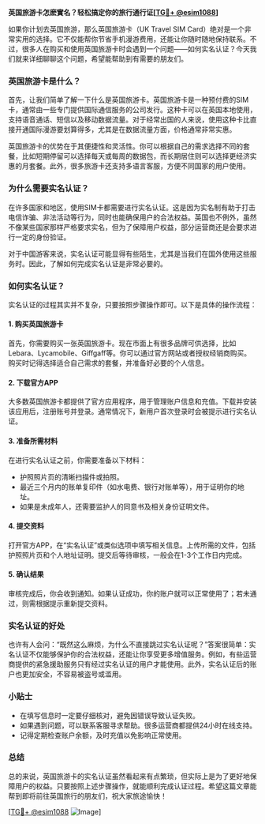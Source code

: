 **英国旅游卡怎麽實名？轻松搞定你的旅行通行证[[TG💪+ @esim1088](https://t.me/s/esim1088)]**

如果你计划去英国旅游，那么英国旅游卡（UK Travel SIM Card）绝对是一个非常实用的选择。它不仅能帮你节省手机漫游费用，还能让你随时随地保持联系。不过，很多人在购买和使用英国旅游卡时会遇到一个问题——如何实名认证？今天我们就来详细聊聊这个问题，希望能帮助到有需要的朋友们。

### 英国旅游卡是什么？

首先，让我们简单了解一下什么是英国旅游卡。英国旅游卡是一种预付费的SIM卡，通常由一些专门提供国际通信服务的公司发行。这种卡可以在英国本地使用，支持语音通话、短信以及移动数据流量。对于经常出国的人来说，使用这种卡比直接开通国际漫游要划算得多，尤其是在数据流量方面，价格通常非常实惠。

英国旅游卡的优势在于其便捷性和灵活性。你可以根据自己的需求选择不同的套餐，比如短期停留可以选择每天或每周的数据包，而长期居住则可以选择更经济实惠的月套餐。此外，很多旅游卡还支持多语言客服，方便不同国家的用户使用。

### 为什么需要实名认证？

在许多国家和地区，使用SIM卡都需要进行实名认证。这是因为实名制有助于打击电信诈骗、非法活动等行为，同时也能确保用户的合法权益。英国也不例外，虽然不像某些国家那样严格要求实名，但为了保障用户权益，部分运营商还是会要求进行一定的身份验证。

对于中国游客来说，实名认证可能显得有些陌生，尤其是当我们在国外使用这些服务时。因此，了解如何完成实名认证是非常必要的。

### 如何实名认证？

实名认证的过程其实并不复杂，只要按照步骤操作即可。以下是具体的操作流程：

#### 1. 购买英国旅游卡

首先，你需要购买一张英国旅游卡。现在市面上有很多品牌可供选择，比如Lebara、Lycamobile、Giffgaff等。你可以通过官方网站或者授权经销商购买。购买时记得选择适合自己需求的套餐，并准备好必要的个人信息。

#### 2. 下载官方APP

大多数英国旅游卡都提供了官方应用程序，用于管理账户信息和充值。下载并安装该应用后，注册账号并登录。通常情况下，新用户首次登录时会被提示进行实名认证。

#### 3. 准备所需材料

在进行实名认证之前，你需要准备以下材料：
- 护照照片页的清晰扫描件或拍照。
- 最近三个月内的账单复印件（如水电费、银行对账单等），用于证明你的地址。
- 如果是未成年人，还需要监护人的同意书及相关身份证明文件。

#### 4. 提交资料

打开官方APP，在“实名认证”或类似选项中填写相关信息。上传所需的文件，包括护照照片页和个人地址证明。提交后等待审核，一般会在1-3个工作日内完成。

#### 5. 确认结果

审核完成后，你会收到通知。如果认证成功，你的账户就可以正常使用了；若未通过，则需根据提示重新提交资料。

### 实名认证的好处

也许有人会问：“既然这么麻烦，为什么不直接跳过实名认证呢？”答案很简单：实名认证不仅能够保护你的合法权益，还能让你享受更多增值服务。例如，有些运营商提供的紧急援助服务只有经过实名认证的用户才能使用。此外，实名认证后的账户也更加安全，不容易被盗号或滥用。

### 小贴士

- 在填写信息时一定要仔细核对，避免因错误导致认证失败。
- 如果遇到问题，可以联系客服寻求帮助。很多运营商都提供24小时在线支持。
- 记得定期检查账户余额，及时充值以免影响正常使用。

### 总结

总的来说，英国旅游卡的实名认证虽然看起来有点繁琐，但实际上是为了更好地保障用户的权益。只要按照上述步骤操作，就能顺利完成认证过程。希望这篇文章能帮到即将前往英国旅行的朋友们，祝大家旅途愉快！

[[TG💪+ @esim1088](https://t.me/s/esim1088) ![Image](https://i.postimg.cc/4NQfJmqS/Snipaste-2025-05-13-00-14-12.png)]